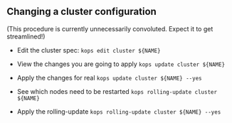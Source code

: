 ## Changing a cluster configuration

(This procedure is currently unnecessarily convoluted. Expect it to get streamlined!)

* Edit the cluster spec: `kops edit cluster ${NAME}`

* View the changes you are going to apply `kops update cluster ${NAME}`

* Apply the changes for real `kops update cluster ${NAME} --yes`

* See which nodes need to be restarted `kops rolling-update cluster ${NAME}`

* Apply the rolling-update `kops rolling-update cluster ${NAME} --yes`

